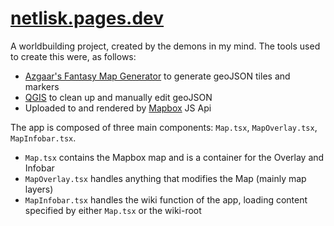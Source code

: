 # [netlisk.pages.dev](https://netlisk.pages.dev)
A worldbuilding project, created by the demons in my mind.
The tools used to create this were, as follows:
- [Azgaar's Fantasy Map Generator](https://azgaar.github.io/Fantasy-Map-Generator/) to generate geoJSON tiles and markers
- [QGIS](https://www.qgis.org/en/site/) to clean up and manually edit geoJSON
- Uploaded to and rendered by [Mapbox](https://www.mapbox.com/) JS Api

The app is composed of three main components: `Map.tsx`, `MapOverlay.tsx`, `MapInfobar.tsx`.
- `Map.tsx` contains the Mapbox map and is a container for the Overlay and Infobar
- `MapOverlay.tsx` handles anything that modifies the Map (mainly map layers)
- `MapInfobar.tsx` handles the wiki function of the app, loading content specified by either `Map.tsx` or the wiki-root
